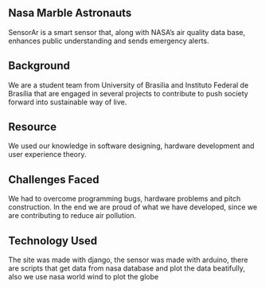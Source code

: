 ## Nasa Marble Astronauts
SensorAr is a smart sensor that, along with NASA’s  air quality data base, enhances public understanding and sends emergency alerts. 

## Background
We are a student team from University of Brasilia and Instituto Federal de Brasília that are engaged in several projects to contribute to push society forward into sustainable way of live.

## Resource 
We used our knowledge in software designing, hardware development and user experience theory.

## Challenges Faced
We had to overcome programming bugs, hardware problems and pitch construction. In the end we are proud of what we have developed, since we are contributing to reduce air pollution.

## Technology Used

The site was made with django, the sensor was made with arduino, there are scripts that get data from nasa database and plot the data beatifully, also we use nasa world wind to plot the globe
